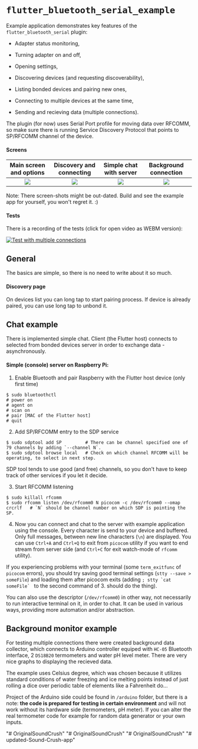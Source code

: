 # `flutter_bluetooth_serial_example`

Example application demonstrates key features of the `flutter_bluetooth_serial` plugin:

+ Adapter status monitoring,

+ Turning adapter on and off,

+ Opening settings,

+ Discovering devices (and requesting discoverability),

+ Listing bonded devices and pairing new ones,

+ Connecting to multiple devices at the same time,

+ Sending and recieving data (multiple connections).

The plugin (for now) uses Serial Port profile for moving data over RFCOMM, so make sure there is running Service Discovery Protocol that points to SP/RFCOMM channel of the device.

#### Screens 

Main screen and options |  Discovery and connecting  |  Simple chat with server  |  Background connection  |
:---:|:---:|:---:|:---:|
![](https://i.imgur.com/qeeMsVe.png)  |  ![](https://i.imgur.com/zruuelZ.png)  |  ![](https://i.imgur.com/y5mTUey.png)  |  ![](https://i.imgur.com/3wvwDVo.png)

Note: There screen-shots might be out-dated. Build and see the example app for yourself, you won't regret it. :)

#### Tests 

There is a recording of the tests (click for open video as WEBM version):

[![Test with multiple connections](https://i.imgur.com/rDFrYcS.png)](https://webm.red/qpGg.webm)



## General

The basics are simple, so there is no need to write about it so much.

#### Discovery page

On devices list you can long tap to start pairing process. If device is already paired, you can use long tap to unbond it. 



## Chat example

There is implemented simple chat. Client (the Flutter host) connects to selected from bonded devices server in order to exchange data - asynchronously.

#### Simple (console) server on Raspberry Pi:

1. Enable Bluetooth and pair Raspberry with the Flutter host device (only first time)
```
$ sudo bluetoothctl
# power on
# agent on
# scan on
# pair [MAC of the Flutter host]
# quit
```

2. Add SP/RFCOMM entry to the SDP service
```
$ sudo sdptool add SP         # There can be channel specified one of 79 channels by adding `--channel N`.
$ sudo sdptool browse local   # Check on which channel RFCOMM will be operating, to select in next step.
```
SDP tool tends to use good (and free) channels, so you don't have to keep track of other services if you let it decide.

3. Start RFCOMM listening
```
$ sudo killall rfcomm
$ sudo rfcomm listen /dev/rfcomm0 N picocom -c /dev/rfcomm0 --omap crcrlf   # `N` should be channel number on which SDP is pointing the SP.
```

4. Now you can connect and chat to the server with example application using the console. Every character is send to your device and buffered. Only full messages, between new line characters (`\n`) are displayed. You can use `Ctrl+A` and `Ctrl+Q` to exit from `picocom` utility if you want to end stream from server side (and `Ctrl+C` for exit watch-mode of `rfcomm` utility). 

If you experiencing problems with your terminal (some `term_exitfunc` of `picocom` errors), you should try saving good terminal settings (`stty --save > someFile`) and loading them after picocom exits (adding ``; stty `cat someFile` `` to the second command of 3. should do the thing).

You can also use the descriptor (`/dev/rfcomm0`) in other way, not necessarily to run interactive terminal on it, in order to chat. It can be used in various ways, providing more automation and/or abstraction.



## Background monitor example

For testing multiple connections there were created background data collector, which connects to Arduino controller equiped with `HC-05` Bluetooth interface, 2 `DS18B20` termometers and water pH level meter. There are very nice graphs to displaying the recieved data. 

The example uses Celsius degree, which was chosen because it utilizes standard conditions of water freezing and ice melting points instead of just rolling a dice over periodic table of elements like a Fahrenheit do...

Project of the Arduino side could be found in `/arduino` folder, but there is a note: **the code is prepared for testing in certain environment** and will not work without its hardware side (termometers, pH meter). If you can alter the real termometer code for example for random data generator or your own inputs. 


"# OriginalSoundCrush" 
"# OriginalSoundCrush" 
"# OriginalSoundCrush" 
"# updated-Sound-Crush-app" 
